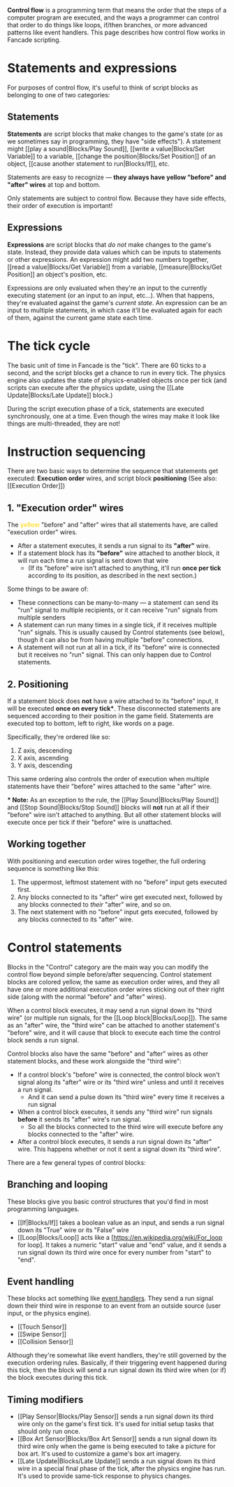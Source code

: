 **Control flow** is a programming term that means the order that the steps of a computer program are executed, and the ways a programmer can control that order to do things like loops, if/then branches, or more advanced patterns like event handlers. This page describes how control flow works in Fancade scripting.

# Statements and expressions

For purposes of control flow, it's useful to think of script blocks as belonging to one of two categories:

## Statements

**Statements** are script blocks that make changes to the game's state (or as we sometimes say in programming, they have "side effects"). A statement might [[play a sound|Blocks/Play Sound]], [[write a value|Blocks/Set Variable]] to a variable, [[change the position|Blocks/Set Position]] of an object, [[cause another statement to run|Blocks/If]], etc.

Statements are easy to recognize &mdash; **they always have yellow "before" and "after" wires** at top and bottom.

Only statements are subject to control flow. Because they have side effects, their order of execution is important!

## Expressions

**Expressions** are script blocks that _do not_ make changes to the game's state. Instead, they provide data values which can be inputs to statements or other expressions. An expression might add two numbers together, [[read a value|Blocks/Get Variable]] from a variable, [[measure|Blocks/Get Position]] an object's position, etc.

Expressions are only evaluated when they're an input to the currently executing statement (or an input to an input, etc...). When that happens, they're evaluated against the game's _current state_. An expression can be an input to multiple statements, in which case it'll be evaluated again for each of them, against the current game state each time.

# The tick cycle

The basic unit of time in Fancade is the "tick". There are 60 ticks to a second, and the script blocks get a chance to run in every tick. The physics engine also updates the state of physics-enabled objects once per tick (and scripts can execute after the physics update, using the [[Late Update|Blocks/Late Update]] block.)

During the script execution phase of a tick, statements are executed synchronously, one at a time. Even though the wires may make it look like things are multi-threaded, they are not!

# Instruction sequencing

There are two basic ways to determine the sequence that statements get executed: **Execution order** wires, and script block **positioning** (See also: [[Execution Order]])

## 1. "Execution order" wires

The **<font color="ffe043">yellow</font>** "before" and "after" wires that all statements have, are called "execution order" wires.

* After a statement executes, it sends a run signal to its **"after"** wire.
* If a statement block has its **"before"** wire attached to another block, it will run each time a run signal is sent down that wire
    * (If its "before" wire isn't attached to anything, it'll run **once per tick** according to its position, as described in the next section.)

Some things to be aware of:

* These connections can be many-to-many &mdash; a statement can send its "run" signal to multiple recipients, or it can receive "run" signals from multiple senders
* A statement can run many times in a single tick, if it receives multiple "run" signals. This is usually caused by Control statements (see below), though it can also be from having multiple "before" connections.
* A statement will not run at all in a tick, if its "before" wire is connected but it receives no "run" signal. This can only happen due to Control statements.

## 2. Positioning

If a statement block does **not** have a wire attached to its "before" input, it will be executed **once on every tick\***. These disconnected statements are sequenced according to their position in the game field. Statements are executed top to bottom, left to right, like words on a page.

Specifically, they're ordered like so:

1. Z axis, descending
2. X axis, ascending
3. Y axis, descending

This same ordering also controls the order of execution when multiple statements have their "before" wires attached to the same "after" wire.

**\* Note:** As an exception to the rule, the [[Play Sound|Blocks/Play Sound]] and [[Stop Sound|Blocks/Stop Sound]] blocks will **not** run at all if their "before" wire isn't attached to anything. But all other statement blocks will execute once per tick if their "before" wire is unattached.

## Working together

With positioning and execution order wires together, the full ordering sequence is something like this:

1. The uppermost, leftmost statement with no "before" input gets executed first.
2. Any blocks connected to its "after" wire get executed next, followed by any blocks connected to _their_ "after" wire, and so on.
3. The next statement with no "before" input gets executed, followed by any blocks connected to its "after" wire.

# Control statements

Blocks in the "Control" category are the main way you can modify the control flow beyond simple before/after sequencing. Control statement blocks are colored yellow, the same as execution order wires, and they all have one or more additional execution order wires sticking out of their right side (along with the normal "before" and "after" wires).

When a control block executes, it may send a run signal down its "third wire" (or multiple run signals, for the [[Loop block|Blocks/Loop]]). The same as an "after" wire, the "third wire" can be attached to another statement's "before" wire, and it will cause that block to execute each time the control block sends a run signal.

Control blocks also have the same "before" and "after" wires as other statement blocks, and these work alongside the "third wire":

* If a control block's "before" wire is connected, the control block won't signal along its "after" wire or its "third wire" unless and until it receives a run signal.
    * And it can send a pulse down its "third wire" every time it receives a run signal
* When a control block executes, it sends any "third wire" run signals **before** it sends its "after" wire's run signal.
    * So all the blocks connected to the third wire will execute before any blocks connected to the "after" wire.
* After a control block executes, it sends a run signal down its "after" wire. This happens whether or not it sent a signal down its "third wire".

There are a few general types of control blocks:

## Branching and looping

These blocks give you basic control structures that you'd find in most programming languages.

* [[If|Blocks/If]] takes a boolean value as an input, and sends a run signal down its "True" wire or its "False" wire
* [[Loop|Blocks/Loop]] acts like a [https://en.wikipedia.org/wiki/For_loop for loop]. It takes a numeric "start" value and "end" value, and it sends a run signal down its third wire once for every number from "start" to "end".

## Event handling

These blocks act something like [event handlers](https://en.wikipedia.org/wiki/Event-driven_programming#Event_handlers). They send a run signal down their third wire in response to an event from an outside source (user input, or the physics engine).

* [[Touch Sensor]]
* [[Swipe Sensor]]
* [[Collision Sensor]]

Although they're somewhat like event handlers, they're still governed by the execution ordering rules. Basically, if their triggering event happened during this tick, then the block will send a run signal down its third wire when (or if) the block executes during this tick.

## Timing modifiers

* [[Play Sensor|Blocks/Play Sensor]] sends a run signal down its third wire only on the game's first tick. It's used for initial setup tasks that should only run once.
* [[Box Art Sensor|Blocks/Box Art Sensor]] sends a run signal down its third wire only when the game is being executed to take a picture for box art. It's used to customize a game's box art imagery.
* [[Late Update|Blocks/Late Update]] sends a run signal down its third wire in a special final phase of the tick, after the physics engine has run. It's used to provide same-tick response to physics changes.